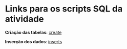# Links para os scripts SQL da atividade

**Criação das tabelas**: [create](https://github.com/quirinof/pabd/blob/main/tarefas/t01/tarefa01-create.sql)

**Inserção dos dados**: [inserts](https://github.com/quirinof/pabd/blob/main/tarefas/t01/tarefa01-inserts.sql)
